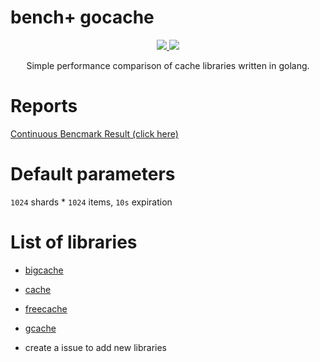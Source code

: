 # bench+ gocache

<p align="center">
  <a href="https://github.com/benchplus/gocache/actions?query=workflow%3A%22gocache%22" alt="action status">
    <img src="https://github.com/benchplus/gocache/workflows/gocache/badge.svg"/>
  </a>
  <a href="https://benchplus.github.io/gocache/dev/bench/" alt="report">
    <img src="https://img.shields.io/badge/report-click--me-brightgreen.svg?style=flat">
  </a>
</p>
<p align="center">Simple performance comparison of cache libraries written in golang.</p>


# Reports

[Continuous Bencmark Result (click here) ](https://benchplus.github.io/gocache/dev/bench/)


# Default parameters

`1024` shards * `1024` items, `10s` expiration

# List of libraries

- [bigcache](github.com/allegro/bigcache)

- [cache](github.com/orca-zhang/cache)

- [freecache](github.com/coocood/freecache)

- [gcache](github.com/bluele/gcache)

- create a issue to add new libraries
